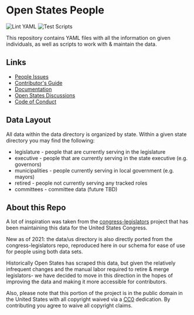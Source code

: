 # Open States People

![Lint YAML](https://github.com/openstates/people/workflows/Lint%20YAML/badge.svg)
![Test Scripts](https://github.com/openstates/people/workflows/Test%20Scripts/badge.svg)

This repository contains YAML files with all the information on given individuals, as well as scripts to work with & maintain the data.

## Links

* [People Issues](https://github.com/openstates/issues/issues?q=is%3Aissue+is%3Aopen+label%3Adata%3Apeople)
* [Contributor's Guide](https://docs.openstates.org/en/latest/contributing/getting-started.html)
* [Documentation](https://docs.openstates.org/en/latest/contributing/people.html)
* [Open States Discussions](https://github.com/openstates/issues/discussions)
* [Code of Conduct](https://docs.openstates.org/en/latest/contributing/code-of-conduct.html)


## Data Layout

All data within the data directory is organized by state.  Within a given state directory you may find the following:

  * legislature - people that are currently serving in the legislature
  * executive - people that are currently serving in the state executive (e.g. governors)
  * municipalities - people currently serving in local government (e.g. mayors)
  * retired - people not currently serving any tracked roles
  * committees - committee data (future TBD)

## About this Repo

A lot of inspiration was taken from the [congress-legislators](https://github.com/unitedstates/congress-legislators) project that has been maintaining this data for the United States Congress.

New as of 2021: the data/us directory is also directly ported from the congress-legislators repo, reproduced here in our schema for ease of use for people using both data sets.

Historically Open States has scraped this data, but given the relatively infrequent changes and the manual labor required to retire & merge legislators- we have decided to move in this direction in the hopes of improving the data and making it more accessible for contributors.

Also, please note that this portion of the project is in the public domain in the United States with all copyright waived via a [CC0](https://creativecommons.org/publicdomain/zero/1.0/) dedication.  By contributing you agree to waive all copyright claims.
